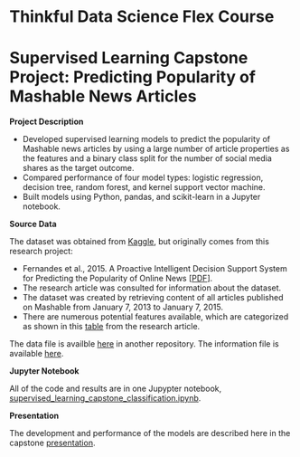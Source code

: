 # Thinkful Data Science Flex Course
# Supervised Learning Capstone Project: Predicting Popularity of Mashable News Articles

**Project Description**

- Developed supervised learning models to predict the popularity of Mashable news articles by using a large number of article properties as the features and a binary class split for the number of social media shares as the target outcome.
- Compared performance of four model types: logistic regression, decision tree, random forest, and kernel support vector machine.
-	Built models using Python, pandas, and scikit-learn in a Jupyter notebook.

**Source Data**

The dataset was obtained from [Kaggle](https://www.kaggle.com/yamqwe/predicting-number-of-shares-of-news-articles), but originally comes from this research project:
- Fernandes et al., 2015. A Proactive Intelligent Decision Support System for Predicting the Popularity of Online News [[PDF](https://github.com/JosephMartin610/thinkful_data_science_flex_capstone_news_shares/blob/main/Fernandes_et_al_2015.pdf)].
- The research article was consulted for information about the dataset.
- The dataset was created by retrieving content of all articles published on Mashable from January 7, 2013 to January 7, 2015.
- There are numerous potential features available, which are categorized as shown in this [table](https://github.com/JosephMartin610/thinkful_data_science_flex_capstone_news_shares/blob/main/feature_categories.png) from the research article. 

The data file is availble [here](https://github.com/JosephMartin610/thinkful_data_science_flex_data_files/blob/main/OnlineNewsPopularity.csv) in another repository. The information file is available [here](https://github.com/JosephMartin610/thinkful_data_science_flex_capstone_news_shares/blob/main/OnlineNewsPopularity.names).

**Jupyter Notebook**

All of the code and results are in one Jupypter notebook, [supervised_learning_capstone_classification.ipynb](https://github.com/JosephMartin610/thinkful_data_science_flex_capstone_news_shares/blob/main/supervised_learning_capstone_classification.ipynb).

**Presentation**

The development and performance of the models are described here in the capstone [presentation](). 
